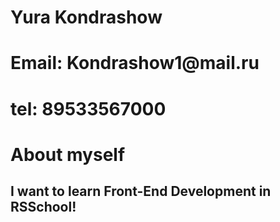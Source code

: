 <h1> Yura Kondrashow </h1>

<h1> Email: Kondrashow1@mail.ru</h1>

<h1> tel: 89533567000</h1>

<h1> About myself </h1>
<h2> I want to learn Front-End Development in RSSchool!</h2>
